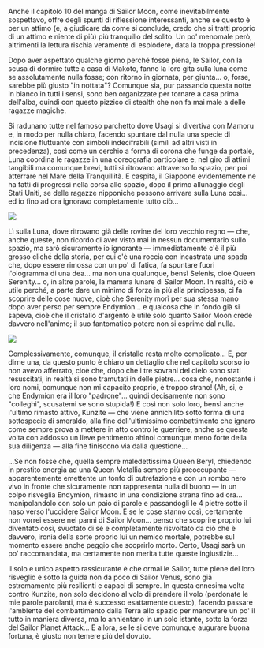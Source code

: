 <!--t Pretty Guardian Sailor Moon - Atto 10, l&#039;incontro con la Luna t-->
<!--d Anche il capitolo 10 del manga di Sailor Moon, come inevitabilmente sospettavo, offre degli spunti di riflessione interessanti, anche se questo è... d-->
<!--tag Random tag-->

Anche il capitolo 10 del manga di Sailor Moon, come inevitabilmente sospettavo, offre degli spunti di riflessione interessanti, anche se questo è per un attimo (e, a giudicare da come si conclude, credo che si tratti proprio di un attimo e niente di più) più tranquillo del solito. Un po' menomale però, altrimenti la lettura rischia veramente di esplodere, data la troppa pressione!

Dopo aver aspettato qualche giorno perché fosse piena, le Sailor, con la scusa di dormire tutte a casa di Makoto, fanno la loro gita sulla luna come se assolutamente nulla fosse; con ritorno in giornata, per giunta... o, forse, sarebbe più giusto "in nottata"? Comunque sia, pur passando questa notte in bianco in tutti i sensi, sono ben organizzate per tornare a casa prima dell'alba, quindi con questo pizzico di stealth che non fa mai male a delle ragazze magiche.

Si radunano tutte nel famoso parchetto dove Usagi si divertiva con Mamoru e, in modo per nulla chiaro, facendo spuntare dal nulla una specie di incisione fluttuante con simboli indecifrabili (simili ad altri visti in precedenza), così come un cerchio a forma di corona che funge da portale, Luna coordina le ragazze in una coreografia particolare e, nel giro di attimi tangibili ma comunque brevi, tutti si ritrovano attraverso lo spazio, per poi atterrare nel Mare della Tranquillità. E caspita, il Giappone evidentemente ne ha fatti di progressi nella corsa allo spazio, dopo il primo allunaggio degli Stati Uniti, se delle ragazze nipponiche possono arrivare sulla Luna così... ed io fino ad ora ignoravo completamente tutto ciò...

![](https://stuff.octt.eu.org/content/images/20250925214445-IMG_20250925_213834.jpg)

Lì sulla Luna, dove ritrovano già delle rovine del loro vecchio regno — che, anche queste, non ricordo di aver visto mai in nessun documentario sullo spazio, ma sarò sicuramente io ignorante — immediatamente c'è il più grosso cliché della storia, per cui c'è una roccia con incastrata una spada che, dopo essere rimossa con un po' di fatica, fa spuntare fuori l'ologramma di una dea... ma non una qualunque, bensì Selenis, cioè Queen Serenity... o, in altre parole, la mamma lunare di Sailor Moon. In realtà, ciò è utile perché, a parte dare un minimo di forza in più alla principessa, ci fa scoprire delle cose nuove, cioè che Serenity morì per sua stessa mano dopo aver perso per sempre Endymion... e qualcosa che in fondo già si sapeva, cioè che il cristallo d'argento è utile solo quanto Sailor Moon crede davvero nell'animo; il suo fantomatico potere non si esprime dal nulla.

![](https://stuff.octt.eu.org/content/images/20250925214149-IMG_20250925_213405.jpg)

Complessivamente, comunque, il cristallo resta molto complicato... E, per dirne una, da questo punto è chiaro un dettaglio che nel capitolo scorso io non avevo afferrato, cioè che, dopo che i tre sovrani del cielo sono stati resuscitati, in realtà si sono tramutati in delle pietre... cosa che, nonostante i loro nomi, comunque non mi capacito proprio, è troppo strano! (Ah, si, e che Endymion era il loro "padrone"... quindi decisamente non sono "colleghi", scusatemi se sono stupida!) E così non solo loro, bensì anche l'ultimo rimasto attivo, Kunzite — che viene annichilito sotto forma di una sottospecie di smeraldo, alla fine dell'ultimissimo combattimento che ignaro come sempre prova a mettere in atto contro le guerriere, anche se questa volta con addosso un lieve pentimento ahinoi comunque meno forte della sua diligenza — alla fine finiscono via dalla questione...

...Se non fosse che, quella sempre maledettissima Queen Beryl, chiedendo in prestito energia ad una Queen Metallia sempre più preoccupante — apparentemente emettente un tonfo di putrefazione e con un rombo nero vivo in fronte che sicuramente non rappresenta nulla di buono — in un colpo risveglia Endymion, rimasto in una condizione strana fino ad ora... manipolandolo con solo un paio di parole e passandogli le 4 pietre sotto il naso verso l'uccidere Sailor Moon.
E se le cose stanno così, certamente non vorrei essere nei panni di Sailor Moon... penso che scoprire proprio lui diventato così, svuotato di sé e completamente risvoltato da ciò che è davvero, ironia della sorte proprio lui un nemico mortale, potrebbe sul momento essere anche peggio che scoprirlo morto. Certo, Usagi sarà un po' raccomandata, ma certamente non merita tutte queste ingiustizie...

Il solo e unico aspetto rassicurante è che ormai le Sailor, tutte piene del loro risveglio e sotto la guida non da poco di Sailor Venus, sono già estremamente più resilienti e capaci di sempre. In questa ennesima volta contro Kunzite, non solo decidono al volo di prendere il volo (perdonate le mie parole parolanti, ma è successo esattamente questo), facendo passare l'ambiente del combattimento dalla Terra allo spazio per manovrare un po' il tutto in maniera diversa, ma lo annientano in un solo istante, sotto la forza del Sailor Planet Attack... E allora, se le si deve comunque augurare buona fortuna, è giusto non temere più del dovuto.